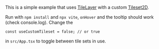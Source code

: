 This is a simple example that uses
[TileLayer](https://deck.gl/docs/api-reference/geo-layers/tile-layer)
with a custom
[Tileset2D](https://deck.gl/docs/api-reference/geo-layers/tile-layer#tileset2d).

Run with `npm install` and `npx vite`, `onHover` and the tooltip should work (check console.log).
Change the

    const useCustomTileset = false; // or true

in `src/App.tsx` to toggle between tile sets in use.

